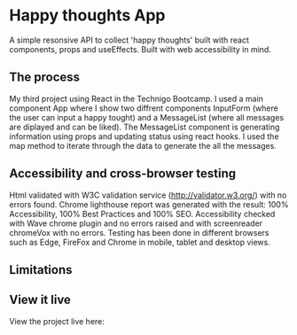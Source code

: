 # Happy thoughts App
A simple resonsive API to collect 'happy thoughts' built with react components, props and useEffects. Built with web accessibility in mind.

## The process
 My third project using React in the Technigo Bootcamp. I used a main component App where I show two diffrent components InputForm (where the user can input a happy tought) and a MessageList (where all messages are diplayed and  can be liked). The MessageList component is generating information using props and updating status using react hooks. I used the map method to iterate through the data to generate the all the messages.

## Accessibility and cross-browser testing 

Html validated with W3C validation service (http://validator.w3.org/) with no errors found.
Chrome lighthouse report was generated with the result: 100% Accessibility, 100% Best Practices and 100% SEO. 
Accessibility checked with Wave chrome plugin and no errors raised and with screenreader chromeVox with no errors.
Testing has been done in different browsers such as Edge, FireFox and Chrome in mobile, tablet and desktop views.

## Limitations

## View it live

View the project live here: 
